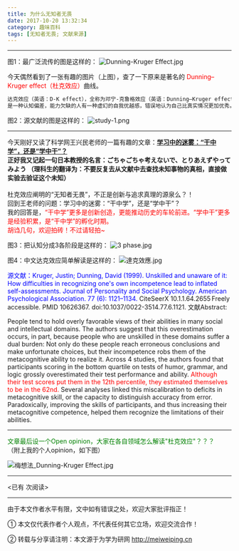 ```yaml
---
title: 为什么无知者无畏
date: 2017-10-20 13:32:34
category: 趣味百科
tags: [无知者无畏; 文献来源]
---
```


---

图1：最广泛流传的图是这样的：
![Dunning-Kruger Effect.jpg](https://i.loli.net/2017/10/20/59e97c5faabfb.jpg)

今天偶然看到了一张有趣的图片（上图），查了一下原来是著名的 <font color=red>Dunning–Kruger effect（杜克效应）</font>曲线。

<!-- more -->


``` bash
达克效应（英语：D-K effect），全称为邓宁-克鲁格效应（英语：Dunning–Kruger effect），
是一种认知偏差，能力欠缺的人有一种虚幻的自我优越感，错误地认为自己比真实情况更加优秀。
```


图2：源文献的图是这样的：
![study-1.png](https://i.loli.net/2017/10/20/59e97c5f8f292.png)



<!-- more -->

---

今天刚好又读了科学网王兴民老师的一篇有趣的文章：<b>[学习中的迷雾：“干中学”，还是“学中干”？](http://blog.sciencenet.cn/blog-2224092-1081541.html)
<br> 正好我又记起一句日本教授的名言：ごちゃごちゃ考えないで、とりあえずやってみよう （理科生的翻译为：不要反复去从文献中去查找未知事物的真相，直接做实验去验证这个未知）
</b>
</br>
<br> 杜克效应阐明的“无知者无畏”，不正是创新与追求真理的源泉么？！
<br> 回到王老师的问题：学习中的迷雾：“干中学”，还是“学中干”？
<br>我的回答是，<font color=red>“干中学”更多是创新创造，更能推动历史的车轮前进。“学中干”更多是经验积累，是“干中学”的孵化时期。
<br> 胡诌几句，欢迎拍砖！不过请轻拍~
</font>

图3：把认知分成3各阶段是这样的：
![3 phase.jpg](https://i.loli.net/2017/10/20/59e97c5f7c030.jpg)

图4：中文达克效应简单解读是这样的：
![達克效應.jpg](https://ooo.0o0.ooo/2017/10/20/59e97c5ff3ca5.jpg)



<font color=blue>源文献：Kruger, Justin; Dunning, David (1999). Unskilled and unaware of it: How difficulties in recognizing one's own incompetence lead to inflated self-assessments. Journal of Personality and Social Psychology. American Psychological Association. 77 (6): 1121–1134.</font> CiteSeerX 10.1.1.64.2655 Freely accessible. PMID 10626367. doi:10.1037/0022-3514.77.6.1121.
文献Abstract:

People tend to hold overly favorable views of their abilities in many social and intellectual domains. 
The authors suggest that this overestimation occurs, in part, because people who are unskilled in these
domains suffer a dual burden: Not only do these people reach erroneous conclusions and make
unfortunate choices, but their incompetence robs them of the metacognitive ability to realize it. 
Across 4 studies, the authors found that participants scoring in the bottom quartile on tests of humor, grammar, and
logic grossly overestimated their test performance and ability. <font color=red>Although their test scores put them in the 12th percentile, they estimated themselves to be in the 62nd. </font>
Several analyses linked this miscalibration to deficits in metacognitive skill, or the capacity to distinguish accuracy from error. 
Paradoxically, improving the skills of participants, and thus increasing their metacognitive competence, helped them recognize the limitations of their abilities.

---

<font color=green>文章最后设一个Open opinion，大家在各自领域怎么解读"杜克效应"？？？</font>
<br>（附上我的个人opinion，如下图）</br>

![梅想法_Dunning-Kruger Effect.jpg](https://i.loli.net/2017/10/20/59e986750f69a.jpg)




---

<span id="busuanzi_container_page_pv">
<已有 <span id="busuanzi_value_page_pv"></span> 次阅读>
</span>

---


由于本文作者水平有限，文中如有错误之处，欢迎大家批评指正！

① 本文仅代表作者个人观点，不代表任何其它立场，欢迎交流合作！

② 转载与分享请注明：本文源于为学为研网 http://meiweiping.cn